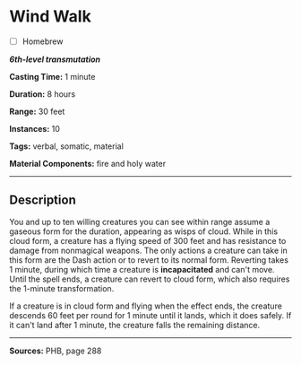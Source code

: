 # Wind Walk

- [ ] Homebrew

***6th-level transmutation***

**Casting Time:** 1 minute

**Duration:** 8 hours

**Range:** 30 feet

**Instances:** 10

**Tags:** verbal, somatic, material

**Material Components:** fire and holy water

---

## Description
You and up to ten willing creatures you can see within range assume a gaseous form for the duration, appearing as wisps of cloud.
While in this cloud form, a creature has a flying speed of 300 feet and has resistance to damage from nonmagical weapons.
The only actions a creature can take in this form are the Dash action or to revert to its normal form.
Reverting takes 1 minute, during which time a creature is **incapacitated** and can't move.
Until the spell ends, a creature can revert to cloud form, which also requires the 1-minute transformation.

If a creature is in cloud form and flying when the effect ends, the creature descends 60 feet per round for 1 minute until it lands, which it does safely.
If it can't land after 1 minute, the creature falls the remaining distance.

---

**Sources:** PHB, page 288
